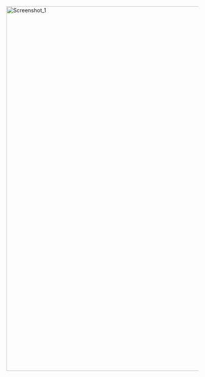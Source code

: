 
<img width="958" alt="Screenshot_1" src="https://github.com/Ulyana-Navros/Project-5/assets/139130975/e03e3910-62a0-4673-97bd-7ff5c375e302">
